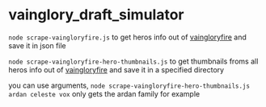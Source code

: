 # vainglory_draft_simulator

`node scrape-vaingloryfire.js` to get heros info out of [vaingloryfire](https://www.vaingloryfire.com/) and save it in json file

`node scrape-vaingloryfire-hero-thumbnails.js` to get thumbnails froms all heros info out of [vaingloryfire](https://www.vaingloryfire.com/) and save it in a specified directory

you can use arguments, `node scrape-vaingloryfire-hero-thumbnails.js ardan celeste vox` only gets the ardan family for example

